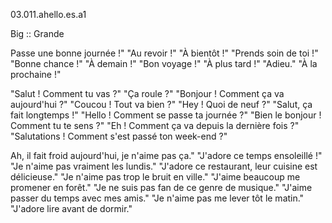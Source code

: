 03.011.ahello.es.a1

Big :: Grande

Passe une bonne journée !"
"Au revoir !"
"À bientôt !"
"Prends soin de toi !"
"Bonne chance !"
"À demain !"
"Bon voyage !"
"À plus tard !"
"Adieu."
"À la prochaine !"

"Salut ! Comment tu vas ?"
"Ça roule ?"
"Bonjour ! Comment ça va aujourd'hui ?"
"Coucou ! Tout va bien ?"
"Hey ! Quoi de neuf ?"
"Salut, ça fait longtemps !"
"Hello ! Comment se passe ta journée ?"
"Bien le bonjour ! Comment tu te sens ?"
"Eh ! Comment ça va depuis la dernière fois ?"
"Salutations ! Comment s'est passé ton week-end ?"

Ah, il fait froid aujourd'hui, je n'aime pas ça."
"J'adore ce temps ensoleillé !"
"Je n'aime pas vraiment les lundis."
"J'adore ce restaurant, leur cuisine est délicieuse."
"Je n'aime pas trop le bruit en ville."
"J'aime beaucoup me promener en forêt."
"Je ne suis pas fan de ce genre de musique."
"J'aime passer du temps avec mes amis."
"Je n'aime pas me lever tôt le matin."
"J'adore lire avant de dormir."
